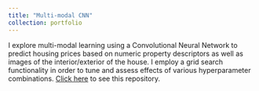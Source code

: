 ```yaml
---
title: "Multi-modal CNN"
collection: portfolio
---
```


I explore multi-modal learning using a Convolutional Neural Network to predict housing prices based on numeric property descriptors as well as images of the interior/exterior of the house. I employ a grid search functionality in order to tune and assess effects of various hyperparameter combinations. [Click here](https://github.com/sofiapasquini/Housing-Market-CNN) to see this repository.
